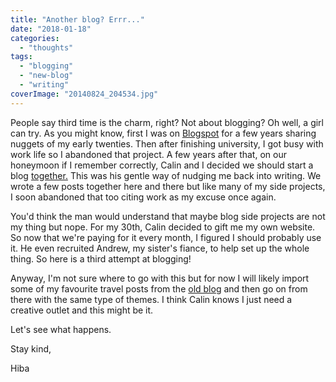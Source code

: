 ```yaml
---
title: "Another blog? Errr..."
date: "2018-01-18"
categories: 
  - "thoughts"
tags: 
  - "blogging"
  - "new-blog"
  - "writing"
coverImage: "20140824_204534.jpg"
---
```


People say third time is the charm, right? Not about blogging? Oh well, a girl can try. As you might know, first I was on [Blogspot](http://misslevant.blogspot.ca/) for a few years sharing nuggets of my early twenties. Then after finishing university, I got busy with work life so I abandoned that project. A few years after that, on our honeymoon if I remember correctly, Calin and I decided we should start a blog [together.](https://theflavoursoflife.wordpress.com/) This was his gentle way of nudging me back into writing. We wrote a few posts together here and there but like many of my side projects, I soon abandoned that too citing work as my excuse once again.

You'd think the man would understand that maybe blog side projects are not my thing but nope. For my 30th, Calin decided to gift me my own website. So now that we're paying for it every month, I figured I should probably use it. He even recruited Andrew, my sister's fiance, to help set up the whole thing. So here is a third attempt at blogging!

Anyway, I'm not sure where to go with this but for now I will likely import some of my favourite travel posts from the [old blog](https://theflavoursoflife.wordpress.com/) and then go on from there with the same type of themes. I think Calin knows I just need a creative outlet and this might be it.

Let's see what happens.

Stay kind,

Hiba
